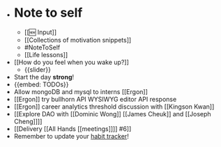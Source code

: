 - # Note to self
    - [[🆕 Input]]
    - [[Collections of motivation snippets]]
    - #NoteToSelf
    - [[Life lessons]]
- [[How do you feel when you wake up?]]
    - {{slider}}
- Start the day **strong**!
- {{embed: TODOs}}
- Allow mongoDB and mysql to interns [[Ergon]]
- [[Ergon]] try bullhorn API WYSIWYG editor API response
- [[Ergon]] career analytics threshold discussion with [[Kingson Kwan]]
- [[Explore DAO with [[Dominic Wong]] [[James Cheuk]] and [[Joseph Cheng]]]]
- [[Delivery [[All Hands [[meetings]]]] #6]]
- Remember to update your [habit tracker](https://docs.google.com/spreadsheets/d/1rVOW_AvAsjRBhm2VjXzHcHkOJ14dviBUIPj3M5xvICs/edit#gid=1376149734)!
